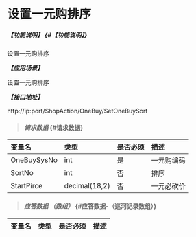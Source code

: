 # 设置一元购排序

##### _【功能说明】_ {#【功能说明】}

设置一元购排序

_**【应用场景】**_

设置一元购排序

_**【接口地址】**_

http://ip:port/ShopAction/OneBuy/SetOneBuySort


> #### _请求数据_ {#请求数据}

| 变量名 | 类型 | 是否必须 | 描述 |
| :--- | :--- | :--- | :--- |
| OneBuySysNo|int | 是 |一元购编码 |
| SortNo| int | 否 |排序 |
| StartPirce| decimal\(18,2\) | 否 | 一元必砍价 |









> #### _应答数据 （数组）_ {#应答数据-（巡河记录数组）}

| 变量名 | 类型 | 是否必须 | 描述 |
| :--- | :--- | :--- | :--- |
